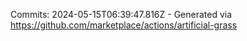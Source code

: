 Commits: 2024-05-15T06:39:47.816Z - Generated via https://github.com/marketplace/actions/artificial-grass
<br>

